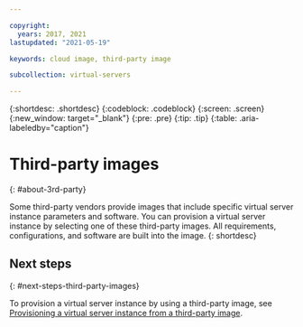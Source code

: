 ```yaml
---

copyright:
  years: 2017, 2021
lastupdated: "2021-05-19"

keywords: cloud image, third-party image

subcollection: virtual-servers

---
```


{:shortdesc: .shortdesc}
{:codeblock: .codeblock}
{:screen: .screen}
{:new_window: target="_blank"}
{:pre: .pre}
{:tip: .tip}
{:table: .aria-labeledby="caption"}

# Third-party images
{: #about-3rd-party}

Some third-party vendors provide images that include specific virtual server instance parameters and software. You can provision a virtual server instance by selecting one of these third-party images. All requirements, configurations, and software are built into the image.
{: shortdesc}

## Next steps
{: #next-steps-third-party-images}

To provision a virtual server instance by using a third-party image, see [Provisioning a virtual server instance from a third-party image](/docs/virtual-servers?topic=virtual-servers-ordering-3P).

